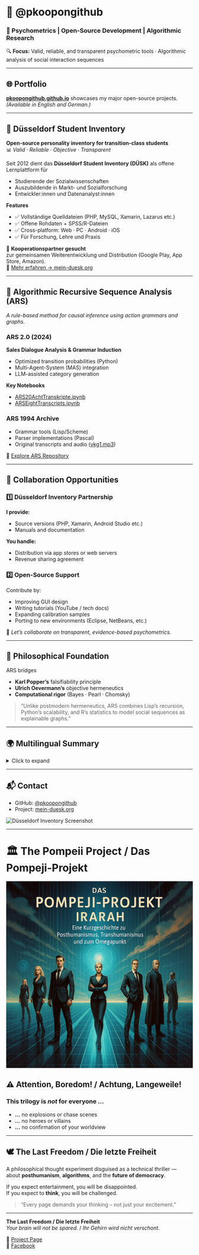 # 👋 @pkoopongithub  

### 🧩 Psychometrics | Open-Source Development | Algorithmic Research  
🔍 **Focus:** Valid, reliable, and transparent psychometric tools · Algorithmic analysis of social interaction sequences  

---

## 🌐 Portfolio
[**pkoopongithub.github.io**](https://pkoopongithub.github.io/) showcases my major open-source projects.
*(Available in English and German.)*

---

## 🌟 Düsseldorf Student Inventory  

**Open-source personality inventory for transition-class students**  
📊 *Valid · Reliable · Objective · Transparent*

Seit 2012 dient das **Düsseldorf Student Inventory (DÜSK)** als offene Lernplattform für  
- Studierende der Sozialwissenschaften  
- Auszubildende in Markt- und Sozialforschung  
- Entwickler:innen und Datenanalyst:innen  

**Features**  
- ✅ Vollständige Quelldateien (PHP, MySQL, Xamarin, Lazarus etc.)  
- ✅ Offene Rohdaten + SPSS/R-Dateien  
- ✅ Cross-platform: Web · PC · Android · iOS  
- ✅ Für Forschung, Lehre und Praxis  

📌 **Kooperationspartner gesucht**  
zur gemeinsamen Weiterentwicklung und Distribution (Google Play, App Store, Amazon).  
🔗 [Mehr erfahren → mein-duesk.org](https://mein-duesk.org)

---

## 🧠 Algorithmic Recursive Sequence Analysis (ARS)  

*A rule-based method for causal inference using action grammars and graphs.*

### ARS 2.0 (2024)  
**Sales Dialogue Analysis & Grammar Induction**  
- Optimized transition probabilities (Python)  
- Multi-Agent-System (MAS) integration  
- LLM-assisted category generation  

**Key Notebooks**  
- [ARS20AchtTranskripte.ipynb](https://github.com/pkoopongithub/algorithmisch-rekursive-sequenzanalyse/blob/main/ARS20AchtTranskripte.ipynb)  
- [ARSEightTranscripts.ipynb](https://github.com/pkoopongithub/algorithmisch-rekursive-sequenzanalyse/blob/main/ARSEightTranscripts.ipynb)

### ARS 1994 Archive  
- Grammar tools (Lisp/Scheme)  
- Parser implementations (Pascal)  
- Original transcripts and audio ([vkg1.mp3](https://github.com/pkoopongithub/algorithmisch-rekursive-sequenzanalyse/blob/main/vkg1.mp3))

🔗 [Explore ARS Repository](https://github.com/pkoopongithub/algorithmisch-rekursive-sequenzanalyse)

---

## 🤝 Collaboration Opportunities  

### 1️⃣ Düsseldorf Inventory Partnership  
**I provide:**  
- Source versions (PHP, Xamarin, Android Studio etc.)  
- Manuals and documentation  

**You handle:**  
- Distribution via app stores or web servers  
- Revenue sharing agreement  

### 2️⃣ Open-Source Support  
Contribute by:  
- Improving GUI design  
- Writing tutorials (YouTube / tech docs)  
- Expanding calibration samples  
- Porting to new environments (Eclipse, NetBeans, etc.)

💬 *Let’s collaborate on transparent, evidence-based psychometrics.*

---

## 📜 Philosophical Foundation  

ARS bridges  
- **Karl Popper’s** falsifiability principle  
- **Ulrich Oevermann’s** objective hermeneutics  
- **Computational rigor** (Bayes · Pearl · Chomsky)

> “Unlike postmodern hermeneutics, ARS combines Lisp’s recursion, Python’s scalability, and R’s statistics to model social sequences as explainable graphs.”

---

## 🌍 Multilingual Summary  

<details>
<summary>Click to expand</summary>

**English:** Seeking partners for open-source psychometric tools and ARS development.  
**Français:** Recherche de collaborateurs pour des inventaires de personnalité open-source.  
**Español:** Modelos de gramática accional para análisis de diálogos.  
**中文:** 开源性心理测量工具开发合作。  
</details>

---

## 📬 Contact  
- GitHub: [@pkoopongithub](https://github.com/pkoopongithub)  
- Project: [mein-duesk.org](https://mein-duesk.org)

![Düsseldorf Inventory Screenshot](./profilans.png)

---

# 🏛️ The Pompeii Project / Das Pompeji-Projekt  

<p align="center">
  <img src="Trilogie.png" alt="Trilogy Cover Image">
</p>

## ⚠️ Attention, Boredom! / Achtung, Langeweile!

### This trilogy is *not* for everyone …  
* **…** no explosions or chase scenes  
* **…** no heroes or villains  
* **…** no confirmation of your worldview  

---

## 🕊️ The Last Freedom / Die letzte Freiheit  

A philosophical thought experiment disguised as a technical thriller —  
about **posthumanism**, **algorithms**, and the **future of democracy**.  

If you expect entertainment, you will be disappointed.  
If you expect to **think**, you will be challenged.

> “Every page demands your thinking – not just your excitement.”

---

**The Last Freedom / Die letzte Freiheit**  
*Your brain will not be spared.* / *Ihr Gehirn wird nicht verschont.*

🔗 [Project Page](https://pkoopongithub.github.io/Projekt_Pompeji/)  
🔗 [Facebook](https://www.facebook.com/profile.php?id=61582087610370)
